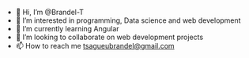 - 👋 Hi, I’m @Brandel-T
- 👀 I’m interested in programming, Data science and web development 
- 🌱 I’m currently learning Angular
- 💞️ I’m looking to collaborate on web development projects
- 📫 How to reach me tsagueubrandel@gmail.com

<!---
Brandel-T/Brandel-T is a ✨ special ✨ repository because its `README.md` (this file) appears on your GitHub profile.
You can click the Preview link to take a look at your changes.
--->
